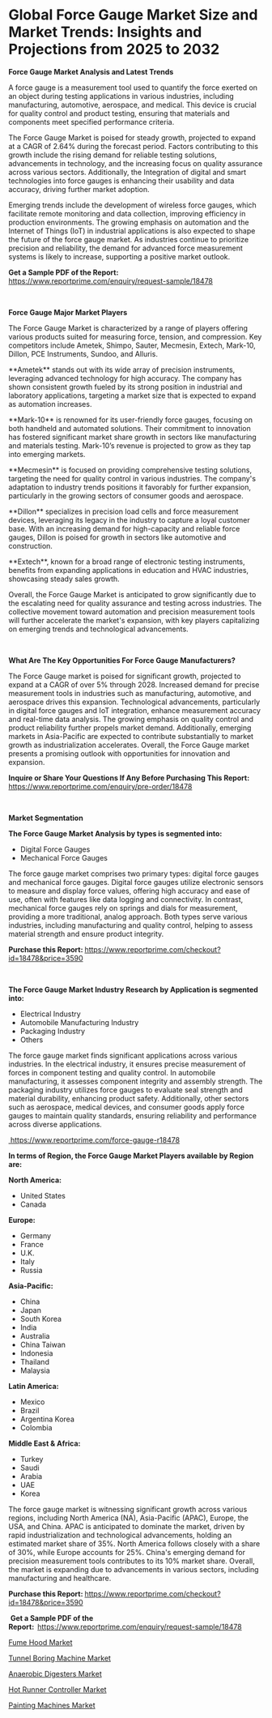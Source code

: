 <p><h1>Global Force Gauge Market Size and Market Trends: Insights and Projections from 2025 to 2032</h1></p><p><strong>Force Gauge Market Analysis and Latest Trends</strong></p>
<p><p>A force gauge is a measurement tool used to quantify the force exerted on an object during testing applications in various industries, including manufacturing, automotive, aerospace, and medical. This device is crucial for quality control and product testing, ensuring that materials and components meet specified performance criteria.</p><p>The Force Gauge Market is poised for steady growth, projected to expand at a CAGR of 2.64% during the forecast period. Factors contributing to this growth include the rising demand for reliable testing solutions, advancements in technology, and the increasing focus on quality assurance across various sectors. Additionally, the Integration of digital and smart technologies into force gauges is enhancing their usability and data accuracy, driving further market adoption.</p><p>Emerging trends include the development of wireless force gauges, which facilitate remote monitoring and data collection, improving efficiency in production environments. The growing emphasis on automation and the Internet of Things (IoT) in industrial applications is also expected to shape the future of the force gauge market. As industries continue to prioritize precision and reliability, the demand for advanced force measurement systems is likely to increase, supporting a positive market outlook.</p></p>
<p><strong>Get a Sample PDF of the Report:&nbsp;</strong> <a href="https://www.reportprime.com/enquiry/request-sample/18478?utm_campaign=1876&utm_medium=2&utm_source=Github&utm_content=ia&utm_term=19032025&utm_id=force-gauge">https://www.reportprime.com/enquiry/request-sample/18478</a></p>
<p>&nbsp;</p>
<p><strong>Force Gauge Major Market Players</strong></p>
<p><p>The Force Gauge Market is characterized by a range of players offering various products suited for measuring force, tension, and compression. Key competitors include Ametek, Shimpo, Sauter, Mecmesin, Extech, Mark-10, Dillon, PCE Instruments, Sundoo, and Alluris.</p><p>**Ametek** stands out with its wide array of precision instruments, leveraging advanced technology for high accuracy. The company has shown consistent growth fueled by its strong position in industrial and laboratory applications, targeting a market size that is expected to expand as automation increases.</p><p>**Mark-10** is renowned for its user-friendly force gauges, focusing on both handheld and automated solutions. Their commitment to innovation has fostered significant market share growth in sectors like manufacturing and materials testing. Mark-10’s revenue is projected to grow as they tap into emerging markets.</p><p>**Mecmesin** is focused on providing comprehensive testing solutions, targeting the need for quality control in various industries. The company's adaptation to industry trends positions it favorably for further expansion, particularly in the growing sectors of consumer goods and aerospace.</p><p>**Dillon** specializes in precision load cells and force measurement devices, leveraging its legacy in the industry to capture a loyal customer base. With an increasing demand for high-capacity and reliable force gauges, Dillon is poised for growth in sectors like automotive and construction.</p><p>**Extech**, known for a broad range of electronic testing instruments, benefits from expanding applications in education and HVAC industries, showcasing steady sales growth. </p><p>Overall, the Force Gauge Market is anticipated to grow significantly due to the escalating need for quality assurance and testing across industries. The collective movement toward automation and precision measurement tools will further accelerate the market's expansion, with key players capitalizing on emerging trends and technological advancements.</p></p>
<p>&nbsp;</p>
<p><strong>What Are The Key Opportunities For Force Gauge Manufacturers?</strong></p>
<p><p>The Force Gauge market is poised for significant growth, projected to expand at a CAGR of over 5% through 2028. Increased demand for precise measurement tools in industries such as manufacturing, automotive, and aerospace drives this expansion. Technological advancements, particularly in digital force gauges and IoT integration, enhance measurement accuracy and real-time data analysis. The growing emphasis on quality control and product reliability further propels market demand. Additionally, emerging markets in Asia-Pacific are expected to contribute substantially to market growth as industrialization accelerates. Overall, the Force Gauge market presents a promising outlook with opportunities for innovation and expansion.</p></p>
<p><strong>Inquire or Share Your Questions If Any Before Purchasing This Report:</strong> <a href="https://www.reportprime.com/enquiry/pre-order/18478?utm_campaign=1876&utm_medium=2&utm_source=Github&utm_content=ia&utm_term=19032025&utm_id=force-gauge">https://www.reportprime.com/enquiry/pre-order/18478</a></p>
<p>&nbsp;</p>
<p><strong>Market Segmentation</strong></p>
<p><strong>The Force Gauge Market Analysis by types is segmented into:</strong></p>
<p><ul><li>Digital Force Gauges</li><li>Mechanical Force Gauges</li></ul></p>
<p><p>The force gauge market comprises two primary types: digital force gauges and mechanical force gauges. Digital force gauges utilize electronic sensors to measure and display force values, offering high accuracy and ease of use, often with features like data logging and connectivity. In contrast, mechanical force gauges rely on springs and dials for measurement, providing a more traditional, analog approach. Both types serve various industries, including manufacturing and quality control, helping to assess material strength and ensure product integrity.</p></p>
<p><strong>Purchase this Report:&nbsp;</strong><a href="https://www.reportprime.com/checkout?id=18478&price=3590&utm_campaign=1876&utm_medium=2&utm_source=Github&utm_content=ia&utm_term=19032025&utm_id=force-gauge">https://www.reportprime.com/checkout?id=18478&price=3590</a></p>
<p>&nbsp;</p>
<p><strong>The Force Gauge Market Industry Research by Application is segmented into:</strong></p>
<p><ul><li>Electrical Industry</li><li>Automobile Manufacturing Industry</li><li>Packaging Industry</li><li>Others</li></ul></p>
<p><p>The force gauge market finds significant applications across various industries. In the electrical industry, it ensures precise measurement of forces in component testing and quality control. In automobile manufacturing, it assesses component integrity and assembly strength. The packaging industry utilizes force gauges to evaluate seal strength and material durability, enhancing product safety. Additionally, other sectors such as aerospace, medical devices, and consumer goods apply force gauges to maintain quality standards, ensuring reliability and performance across diverse applications.</p></p>
<p><a href="https://www.reportprime.com/force-gauge-r18478?utm_campaign=1876&utm_medium=2&utm_source=Github&utm_content=ia&utm_term=19032025&utm_id=force-gauge">&nbsp;https://www.reportprime.com/force-gauge-r18478</a></p>
<p><strong>In terms of Region, the Force Gauge Market Players available by Region are:</strong></p>
<p>
    <p> <strong> North America: </strong>
        <ul>
            <li>United States</li>
            <li>Canada</li>
        </ul>
        </p> 
    <p> <strong> Europe: </strong>
        <ul>
            <li>Germany</li>
            <li>France</li>
            <li>U.K.</li>
            <li>Italy</li>
            <li>Russia</li>
        </ul>
        </p> 
    <p> <strong> Asia-Pacific: </strong>
        <ul>
            <li>China</li>
            <li>Japan</li>
            <li>South Korea</li>
            <li>India</li>
            <li>Australia</li>
            <li>China Taiwan</li>
            <li>Indonesia</li>
            <li>Thailand</li>
            <li>Malaysia</li>
        </ul>
        </p> 
    <p> <strong> Latin America: </strong>
        <ul>
            <li>Mexico</li>
            <li>Brazil</li>
            <li>Argentina Korea</li>
            <li>Colombia</li>
        </ul>
        </p> 
    <p> <strong> Middle East & Africa: </strong>
        <ul>
            <li>Turkey</li>
            <li>Saudi</li>
            <li>Arabia</li>
            <li>UAE</li>
            <li>Korea</li>
        </ul>
    </p>
    </p>
<p><p>The force gauge market is witnessing significant growth across various regions, including North America (NA), Asia-Pacific (APAC), Europe, the USA, and China. APAC is anticipated to dominate the market, driven by rapid industrialization and technological advancements, holding an estimated market share of 35%. North America follows closely with a share of 30%, while Europe accounts for 25%. China's emerging demand for precision measurement tools contributes to its 10% market share. Overall, the market is expanding due to advancements in various sectors, including manufacturing and healthcare.</p></p>
<p><strong>Purchase this Report: </strong><a href="https://www.reportprime.com/checkout?id=18478&price=3590&utm_campaign=1876&utm_medium=2&utm_source=Github&utm_content=ia&utm_term=19032025&utm_id=force-gauge">https://www.reportprime.com/checkout?id=18478&price=3590</a></p>
<p>&nbsp;<strong>Get a Sample PDF of the Report:&nbsp;&nbsp;</strong><a href="https://www.reportprime.com/enquiry/request-sample/18478?utm_campaign=1876&utm_medium=2&utm_source=Github&utm_content=ia&utm_term=19032025&utm_id=force-gauge">https://www.reportprime.com/enquiry/request-sample/18478</a></p>
<p><strong></strong></p>
<p><p><a href="https://github.com/thanenegenqa/Market-Research-Report-List-1/blob/main/fume-hood-market.md?utm_campaign=1876&utm_medium=2&utm_source=Github&utm_content=ia&utm_term=19032025&utm_id=force-gauge">Fume Hood Market</a></p><p><a href="https://github.com/syskamazucqa/Market-Research-Report-List-1/blob/main/tunnel-boring-machine-market.md?utm_campaign=1876&utm_medium=2&utm_source=Github&utm_content=ia&utm_term=19032025&utm_id=force-gauge">Tunnel Boring Machine Market</a></p><p><a href="https://github.com/cezilfinerv9/Market-Research-Report-List-1/blob/main/anaerobic-digesters-market.md?utm_campaign=1876&utm_medium=2&utm_source=Github&utm_content=ia&utm_term=19032025&utm_id=force-gauge">Anaerobic Digesters Market</a></p><p><a href="https://github.com/lelkohydesyj/Market-Research-Report-List-1/blob/main/hot-runner-controller-market.md?utm_campaign=1876&utm_medium=2&utm_source=Github&utm_content=ia&utm_term=19032025&utm_id=force-gauge">Hot Runner Controller Market</a></p><p><a href="https://github.com/cachaskluwe/Market-Research-Report-List-1/blob/main/painting-machines-market.md?utm_campaign=1876&utm_medium=2&utm_source=Github&utm_content=ia&utm_term=19032025&utm_id=force-gauge">Painting Machines Market</a></p></p>
